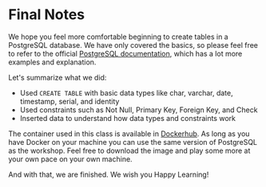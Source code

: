 # Final Notes

We hope you feel more comfortable beginning to create tables in a PostgreSQL database. We have only covered the basics, so please feel free to refer to the official [PostgreSQL documentation](https://www.postgresql.org/docs/current/sql-createtable.html), which has a lot more examples and explanation. 

Let's summarize what we did:

- Used `CREATE TABLE` with basic data types like char, varchar, date, timestamp, serial, and identity
- Used constraints such as Not Null, Primary Key, Foreign Key, and Check
- Inserted data to understand how data types and constraints work

The container used in this class is available in [Dockerhub](https://hub.docker.com/r/crunchydata/crunchy-postgres-appdev). As long as you have Docker on your machine you can use the same version of PostgreSQL as the workshop. Feel free to download the image and play some more at your own pace on your own machine.

And with that, we are finished. We wish you Happy Learning!



